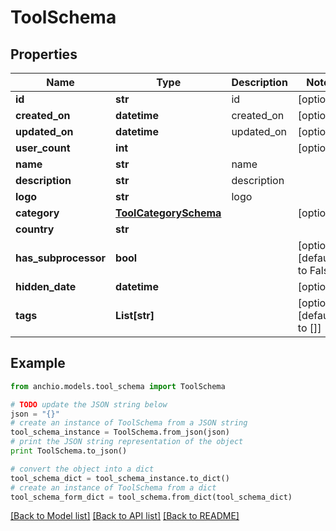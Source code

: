 # ToolSchema


## Properties

Name | Type | Description | Notes
------------ | ------------- | ------------- | -------------
**id** | **str** | id | [optional] 
**created_on** | **datetime** | created_on | [optional] 
**updated_on** | **datetime** | updated_on | [optional] 
**user_count** | **int** |  | [optional] 
**name** | **str** | name | 
**description** | **str** | description | 
**logo** | **str** | logo | 
**category** | [**ToolCategorySchema**](ToolCategorySchema.md) |  | [optional] 
**country** | **str** |  | 
**has_subprocessor** | **bool** |  | [optional] [default to False]
**hidden_date** | **datetime** |  | [optional] 
**tags** | **List[str]** |  | [optional] [default to []]

## Example

```python
from anchio.models.tool_schema import ToolSchema

# TODO update the JSON string below
json = "{}"
# create an instance of ToolSchema from a JSON string
tool_schema_instance = ToolSchema.from_json(json)
# print the JSON string representation of the object
print ToolSchema.to_json()

# convert the object into a dict
tool_schema_dict = tool_schema_instance.to_dict()
# create an instance of ToolSchema from a dict
tool_schema_form_dict = tool_schema.from_dict(tool_schema_dict)
```
[[Back to Model list]](../README.md#documentation-for-models) [[Back to API list]](../README.md#documentation-for-api-endpoints) [[Back to README]](../README.md)


